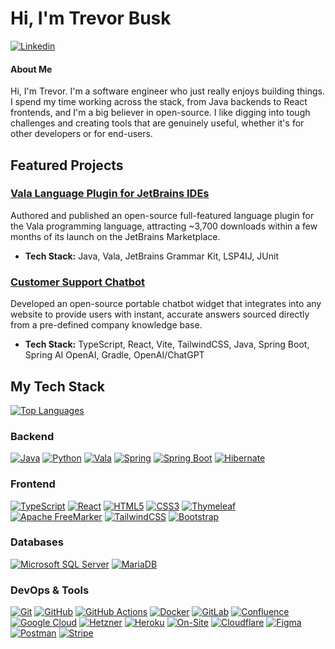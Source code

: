# Hi, I'm Trevor Busk

[![Linkedin](https://custom-icon-badges.demolab.com/badge/LinkedIn-0A66C2?style=for-the-badge&logo=linkedin-white&logoColor=white&link=https://www.linkedin.com/in/trevor-busk/)](https://www.linkedin.com/in/trevor-busk/)

#### About Me

Hi, I'm Trevor. I'm a software engineer who just really enjoys building things. I spend my time working across the stack, from Java backends to React frontends, and I'm a big believer in open-source. I like digging into tough challenges and creating tools that are genuinely useful, whether it's for other developers or for end-users.

## Featured Projects

### [Vala Language Plugin for JetBrains IDEs](https://github.com/Tbusk/vala-jetbrains-plugin)
Authored and published an open-source full-featured language plugin for the Vala programming language, attracting ~3,700 downloads within a few months of its launch on the JetBrains Marketplace.
- **Tech Stack:** Java, Vala, JetBrains Grammar Kit, LSP4IJ, JUnit

### [Customer Support Chatbot](https://github.com/Tbusk/Customer-Support-Chatbot)
Developed an open-source portable chatbot widget that integrates into any website to provide users with instant, accurate
answers sourced directly from a pre-defined company knowledge base.
- **Tech Stack:** TypeScript, React, Vite, TailwindCSS, Java, Spring Boot, Spring AI OpenAI, Gradle, OpenAI/ChatGPT

## My Tech Stack

[![Top Languages](https://github-readme-stats.vercel.app/api/top-langs/?username=Tbusk&theme=dark)](https://github.com/anuraghazra/github-readme-stats)

### Backend

[![Java](https://img.shields.io/badge/java-%23ED8B00.svg?style=for-the-badge&logo=openjdk&logoColor=white&link=https://www.java.com/)](https://www.java.com/)
[![Python](https://img.shields.io/badge/python-3670A0?style=for-the-badge&logo=python&logoColor=ffdd54&link=https://www.python.org/)](https://www.python.org/)
[![Vala](https://img.shields.io/badge/Vala-7239B3?style=for-the-badge&logo=vala&logoColor=white&link=https://vala.dev/)](https://vala.dev/)
[![Spring](https://img.shields.io/badge/spring-%236DB33F.svg?style=for-the-badge&logo=spring&logoColor=white&link=https://spring.io/)](https://spring.io/)
[![Spring Boot](https://img.shields.io/badge/Spring%20Boot-6DB33F?style=for-the-badge&logo=springboot&logoColor=fff&link=https://spring.io/projects/spring-boot)](https://spring.io/projects/spring-boot)
[![Hibernate](https://img.shields.io/badge/Hibernate-59666C?style=for-the-badge&logo=Hibernate&logoColor=white&link=https://hibernate.org/)](https://hibernate.org/)

### Frontend

[![TypeScript](https://img.shields.io/badge/typescript-%23007ACC.svg?style=for-the-badge&logo=typescript&logoColor=white&link=https://www.typescriptlang.org/)](https://www.typescriptlang.org/)
[![React](https://img.shields.io/badge/react-%2320232a.svg?style=for-the-badge&logo=react&logoColor=%2361DAFB&link=https://reactjs.org/)](https://reactjs.org/)
[![HTML5](https://img.shields.io/badge/html5-%23E34F26.svg?style=for-the-badge&logo=html5&logoColor=white&link=https://html.spec.whatwg.org/)](https://html.spec.whatwg.org/)
[![CSS3](https://img.shields.io/badge/css3-%231572B6.svg?style=for-the-badge&logo=css3&logoColor=white&link=https://www.w3.org/Style/CSS/)](https://www.w3.org/Style/CSS/)
[![Thymeleaf](https://img.shields.io/badge/Thymeleaf-%23005C0F.svg?style=for-the-badge&logo=Thymeleaf&logoColor=white&link=https://www.thymeleaf.org/)](https://www.thymeleaf.org/)
[![Apache FreeMarker](https://img.shields.io/badge/FreeMarker-DD3A0A?style=for-the-badge&logo=apache&logoColor=white&link=https://freemarker.apache.org/)](https://freemarker.apache.org/)
[![TailwindCSS](https://img.shields.io/badge/Tailwind%20CSS-%2338B2AC.svg?style=for-the-badge&logo=tailwind-css&logoColor=white&link=https://tailwindcss.com/)](https://tailwindcss.com/)
[![Bootstrap](https://img.shields.io/badge/bootstrap-%238511FA.svg?style=for-the-badge&logo=bootstrap&logoColor=white&link=https://getbootstrap.com/)](https://getbootstrap.com/)

### Databases

[![Microsoft SQL Server](https://custom-icon-badges.demolab.com/badge/Microsoft%20SQL%20Server-CC2927?style=for-the-badge&logo=mssqlserver-white&logoColor=white&link=https://www.microsoft.com/sql-server)](https://www.microsoft.com/sql-server)
[![MariaDB](https://img.shields.io/badge/MariaDB-003545?style=for-the-badge&logo=mariadb&logoColor=white&link=https://mariadb.org/)](https://mariadb.org/)

### DevOps & Tools

[![Git](https://img.shields.io/badge/git-%23F05033.svg?style=for-the-badge&logo=git&logoColor=white&link=https://git-scm.com/)](https://git-scm.com/)
[![GitHub](https://img.shields.io/badge/github-%23121011.svg?style=for-the-badge&logo=github&logoColor=white&link=https://github.com/)](https://github.com/)
[![GitHub Actions](https://img.shields.io/badge/GitHub_Actions-2088FF?style=for-the-badge&logo=github-actions&logoColor=white&link=https://github.com/features/actions)](https://github.com/features/actions)
[![Docker](https://img.shields.io/badge/docker-%230db7ed.svg?style=for-the-badge&logo=docker&logoColor=white&link=https://www.docker.com/)](https://www.docker.com/)
[![GitLab](https://img.shields.io/badge/gitlab-%23181717.svg?style=for-the-badge&logo=gitlab&logoColor=white&link=https://about.gitlab.com/)](https://about.gitlab.com/)
[![Confluence](https://img.shields.io/badge/confluence-%23172BF4.svg?style=for-the-badge&logo=confluence&logoColor=white&link=https://www.atlassian.com/software/confluence)](https://www.atlassian.com/software/confluence)
[![Google Cloud](https://img.shields.io/badge/Google%20Cloud-%234285F4.svg?style=for-the-badge&logo=google-cloud&logoColor=white&link=https://cloud.google.com/)](https://cloud.google.com/)
[![Hetzner](https://img.shields.io/badge/Hetzner-D50C2D?style=for-the-badge&logo=hetzner&logoColor=white&link=https://www.hetzner.com/)](https://www.hetzner.com/)
[![Heroku](https://img.shields.io/badge/Heroku-430098?style=for-the-badge&logo=heroku&logoColor=fffe&link=https://www.heroku.com/)](https://www.heroku.com/)
[![On-Site](https://img.shields.io/badge/On--Site-4A4A4A?style=for-the-badge&logo=server&logoColor=white&link=https://en.wikipedia.org/wiki/On-premises_software)](https://en.wikipedia.org/wiki/On-premises_software)
[![Cloudflare](https://img.shields.io/badge/Cloudflare-F38020?style=for-the-badge&logo=Cloudflare&logoColor=white&link=https://www.cloudflare.com/)](https://www.cloudflare.com/)
[![Figma](https://img.shields.io/badge/figma-%23F24E1E.svg?style=for-the-badge&logo=figma&logoColor=white&link=https://www.figma.com/)](https://www.figma.com/)
[![Postman](https://img.shields.io/badge/Postman-FF6C37?style=for-the-badge&logo=postman&logoColor=white&link=https://www.postman.com/)](https://www.postman.com/)
[![Stripe](https://img.shields.io/badge/Stripe-5851DD?style=for-the-badge&logo=stripe&logoColor=fff&link=https://stripe.com/)](https://stripe.com/)

